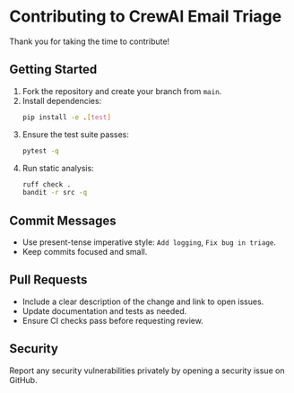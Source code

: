 # Contributing to CrewAI Email Triage

Thank you for taking the time to contribute!

## Getting Started
1. Fork the repository and create your branch from `main`.
2. Install dependencies:
   ```bash
   pip install -e .[test]
   ```
3. Ensure the test suite passes:
   ```bash
   pytest -q
   ```
4. Run static analysis:
   ```bash
   ruff check .
   bandit -r src -q
   ```

## Commit Messages
- Use present-tense imperative style: `Add logging`, `Fix bug in triage`.
- Keep commits focused and small.

## Pull Requests
- Include a clear description of the change and link to open issues.
- Update documentation and tests as needed.
- Ensure CI checks pass before requesting review.

## Security
Report any security vulnerabilities privately by opening a security issue on GitHub.
